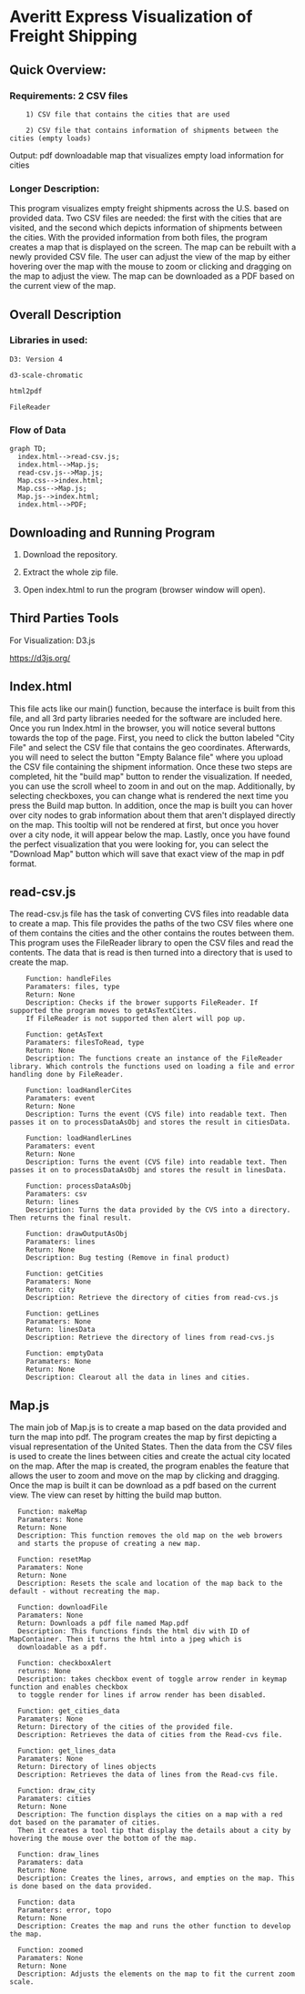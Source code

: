 # Averitt Express Visualization of Freight Shipping
## Quick Overview:


### Requirements: 2 CSV files

        1) CSV file that contains the cities that are used

        2) CSV file that contains information of shipments between the cities (empty loads)

Output: pdf downloadable map that visualizes empty load information for cities

### Longer Description:
This program visualizes empty freight shipments across the U.S. based on provided data. Two CSV files are needed: the first with the cities that are visited, and the second which depicts information of shipments between the cities. With the provided information from both files, the program creates a map that is displayed on the screen. The map can be rebuilt with a newly provided CSV file. The user can adjust the view of the map by either hovering over the map with the mouse to zoom or clicking and dragging on the map to adjust the view. The map can be downloaded as a PDF based on the current view of the map.
## Overall Description
### Libraries in used:

    D3: Version 4

    d3-scale-chromatic

    html2pdf

    FileReader

    
### Flow of Data
```mermaid
graph TD;
  index.html-->read-csv.js;
  index.html-->Map.js;
  read-csv.js-->Map.js;
  Map.css-->index.html;
  Map.css-->Map.js;
  Map.js-->index.html;
  index.html-->PDF;
```
## Downloading and Running Program 
1) Download the repository.

2) Extract the whole zip file.

3) Open index.html to run the program (browser window will open).

## Third Parties Tools
For Visualization:
D3.js

https://d3js.org/

## Index.html

   This file acts like our main() function, because the interface is built from this file, and all 3rd party libraries needed for the software are included here. Once you run Index.html in the browser, you will notice several buttons towards the top of the page. First, you need to click the button labeled "City File" and select the CSV file that contains the geo coordinates. Afterwards, you will need to select the button "Empty Balance file" where you upload the CSV file containing the shipment information. Once these two steps are completed, hit the "build map" button to render the visualization. If needed, you can use the scroll wheel to zoom in and out on the map. Additionally, by selecting checkboxes, you can change what is rendered the next time you press the Build map button. In addition, once the map is built you can hover over city nodes to grab information about them that aren't displayed directly on the map. This tooltip will not be rendered at first, but once you hover over a city node, it will appear below the map. Lastly, once you have found the perfect visualization that you were looking for, you can select the "Download Map" button which will save that exact view of the map in pdf format.

## read-csv.js
The read-csv.js file has the task of converting CVS files into readable data to create a map. This file provides the paths of the two CSV files where one of them contains the cities and the other contains the routes between them. This program uses the FileReader library to open the CSV files and read the contents. The data that is read is then turned into a directory that is used to create the map. 

        Function: handleFiles
        Paramaters: files, type
        Return: None
        Description: Checks if the brower supports FileReader. If supported the program moves to getAsTextCites. 
        If FileReader is not supported then alert will pop up.

        Function: getAsText
        Paramaters: filesToRead, type
        Return: None
        Description: The functions create an instance of the FileReader library. Which controls the functions used on loading a file and error handling done by FileReader.

        Function: loadHandlerCites
        Paramaters: event
        Return: None
        Description: Turns the event (CVS file) into readable text. Then passes it on to processDataAsObj and stores the result in citiesData.

        Function: loadHandlerLines
        Paramaters: event
        Return: None
        Description: Turns the event (CVS file) into readable text. Then passes it on to processDataAsObj and stores the result in linesData.

        Function: processDataAsObj
        Paramaters: csv
        Return: lines
        Description: Turns the data provided by the CVS into a directory. Then returns the final result.

        Function: drawOutputAsObj
        Paramaters: lines
        Return: None
        Description: Bug testing (Remove in final product)

        Function: getCities
        Paramaters: None
        Return: city
        Description: Retrieve the directory of cities from read-cvs.js

        Function: getLines
        Paramaters: None
        Return: linesData
        Description: Retrieve the directory of lines from read-cvs.js

        Function: emptyData
        Paramaters: None
        Return: None
        Description: Clearout all the data in lines and cities.

## Map.js
The main job of Map.js is to create a map based on the data provided and turn the map into pdf. The program creates the map by first depicting a visual representation of the United States. Then the data from the CSV files is used to create the lines between cities and create the actual city located on the map. After the map is created, the program enables the feature that allows the user to zoom and move on the map by clicking and dragging. Once the map is built it can be download as a pdf based on the current view. The view can reset by hitting the build map button.

      Function: makeMap
      Paramaters: None
      Return: None
      Description: This function removes the old map on the web browers 
      and starts the propuse of creating a new map.

      Function: resetMap
      Paramaters: None
      Return: None
      Description: Resets the scale and location of the map back to the default - without recreating the map.

      Function: downloadFile
      Paramaters: None
      Return: Downloads a pdf file named Map.pdf
      Description: This functions finds the html div with ID of MapContainer. Then it turns the html into a jpeg which is 
      downloadable as a pdf.

      Function: checkboxAlert
      returns: None
      Description: takes checkbox event of toggle arrow render in keymap function and enables checkbox
      to toggle render for lines if arrow render has been disabled.

      Function: get_cities_data
      Paramaters: None
      Return: Directory of the cities of the provided file.
      Description: Retrieves the data of cities from the Read-cvs file.

      Function: get_lines_data
      Paramaters: None
      Return: Directory of lines objects
      Description: Retrieves the data of lines from the Read-cvs file.

      Function: draw_city
      Paramaters: cities
      Return: None
      Description: The function displays the cities on a map with a red dot based on the paramater of cities. 
      Then it creates a tool tip that display the details about a city by hovering the mouse over the bottom of the map.

      Function: draw_lines
      Paramaters: data
      Return: None
      Description: Creates the lines, arrows, and empties on the map. This is done based on the data provided.

      Function: data
      Paramaters: error, topo
      Return: None
      Description: Creates the map and runs the other function to develop the map.

      Function: zoomed
      Paramaters: None
      Return: None
      Description: Adjusts the elements on the map to fit the current zoom scale.

